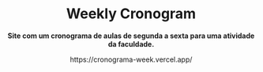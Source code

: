 <h1 align="center" font-weight: bold;">Weekly Cronogram</h1>

<p align="center">
    <b>Site com um cronograma de aulas de segunda a sexta para uma atividade da faculdade.</b>
</p>

<p align="center">
    https://cronograma-week.vercel.app/
</p>
